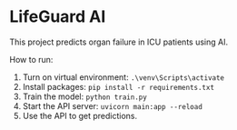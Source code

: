 # LifeGuard AI

This project predicts organ failure in ICU patients using AI.

How to run:

1. Turn on virtual environment: `.\venv\Scripts\activate`
2. Install packages: `pip install -r requirements.txt`
3. Train the model: `python train.py`
4. Start the API server: `uvicorn main:app --reload`
5. Use the API to get predictions.
